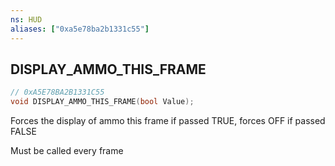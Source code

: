 ```yaml
---
ns: HUD
aliases: ["0xa5e78ba2b1331c55"]
---
```

## DISPLAY_AMMO_THIS_FRAME

```c
// 0xA5E78BA2B1331C55
void DISPLAY_AMMO_THIS_FRAME(bool Value);
```

Forces the display of ammo this frame if passed TRUE, forces OFF if passed FALSE

Must be called every frame

